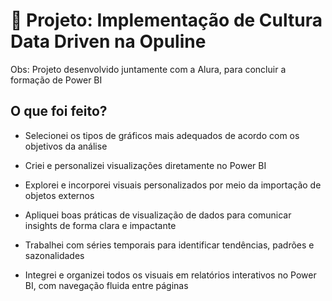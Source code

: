 # 💼 Projeto: Implementação de Cultura Data Driven na Opuline

Obs: Projeto desenvolvido juntamente com a Alura, para concluir a formação de Power BI

## O que foi feito?

* Selecionei os tipos de gráficos mais adequados de acordo com os objetivos da análise

* Criei e personalizei visualizações diretamente no Power BI

* Explorei e incorporei visuais personalizados por meio da importação de objetos externos

* Apliquei boas práticas de visualização de dados para comunicar insights de forma clara e impactante

* Trabalhei com séries temporais para identificar tendências, padrões e sazonalidades

* Integrei e organizei todos os visuais em relatórios interativos no Power BI, com navegação fluida entre páginas
